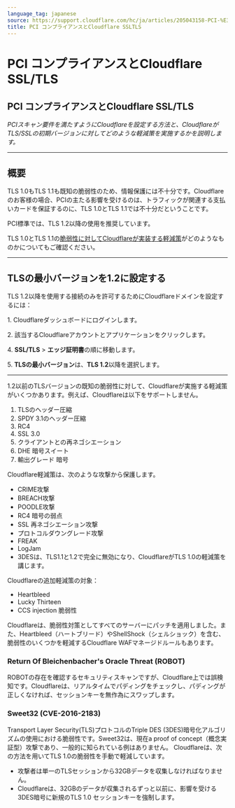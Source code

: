 ```yaml
---
language_tag: japanese
source: https://support.cloudflare.com/hc/ja/articles/205043158-PCI-%E3%82%B3%E3%83%B3%E3%83%97%E3%83%A9%E3%82%A4%E3%82%A2%E3%83%B3%E3%82%B9%E3%81%A8Cloudflare-SSL-TLS
title: PCI コンプライアンスとCloudflare SSLTLS
---
```


# PCI コンプライアンスとCloudflare SSL/TLS

## PCI コンプライアンスとCloudflare SSL/TLS

_PCIスキャン要件を満たすようにCloudflareを設定する方法と、CloudflareがTLS/SSLの初期バージョンに対してどのような軽減策を実施するかを説明します。_

___

## 概要

TLS 1.0もTLS 1.1も既知の脆弱性のため、情報保護には不十分です。Cloudflareのお客様の場合、PCIの主たる影響を受けるのは、トラフィックが関連する支払いカードを保証するのに、TLS 1.0とTLS 1.1では不十分だということです。

PCI標準では、TLS 1.2以降の使用を推奨しています。

TLS 1.0とTLS 1.1の[脆弱性に対してCloudflareが実装する軽減策](https://support.cloudflare.com/hc/en-us/articles/205043158#h_1TWWDdoBc31LFYj9kVNwlu)がどのようなものかについてもご確認ください。

___

## TLSの最小バージョンを1.2に設定する

TLS 1.2以降を使用する接続のみを許可するためにCloudflareドメインを設定するには：

1\. Cloudflareダッシュボードにログインします。

2\. 該当するCloudflareアカウントとアプリケーションをクリックします。

4\. **SSL/TLS** \> **エッジ証明書**の順に移動します。

5\. **TLSの最小バージョン**は、**TLS 1.2**以降を選択します。

___

1.2以前のTLSバージョンの既知の脆弱性に対して、Cloudflareが実施する軽減策がいくつかあります。例えば、Cloudflareは以下をサポートしません。

1.  TLSのヘッダー圧縮
2.  SPDY 3.1のヘッダー圧縮
3.  RC4
4.  SSL 3.0
5.  クライアントとの再ネゴシエーション
6.  DHE 暗号スイート
7.  輸出グレード 暗号

Cloudflare軽減策は、次のような攻撃から保護します。

-   CRIME攻撃
-   BREACH攻撃
-   POODLE攻撃
-   RC4 暗号の弱点
-   SSL 再ネゴシエーション攻撃
-   プロトコルダウングレード攻撃
-   FREAK
-   LogJam
-   3DESは、TLS1.1と1.2で完全に無効になり、CloudflareがTLS 1.0の軽減策を講じます。

Cloudflareの追加軽減策の対象：

-   Heartbleed
-   Lucky Thirteen
-   CCS injection 脆弱性

Cloudflareは、脆弱性対策としてすべてのサーバーにパッチを適用しました。また、Heartbleed（ハートブリード）やShellShock（シェルショック）を含む、脆弱性のいくつかを軽減するCloudflare WAFマネージドルールもあります。

### Return Of Bleichenbacher's Oracle Threat (ROBOT)

ROBOTの存在を確認するセキュリティスキャンですが、Cloudflare上では誤検知です。Cloudflareは、リアルタイムでパディングをチェックし、パディングが正しくなければ、セッションキーを無作為にスワップします。

### Sweet32 (CVE-2016-2183)

Transport Layer Security(TLS)プロトコルのTriple DES (3DES)暗号化アルゴリズムの使用における脆弱性です。Sweet32は、現在a proof of concept（概念実証型）攻撃であり、一般的に知られている例はありません。 Cloudflareは、次の方法を用いてTLS 1.0の脆弱性を手動で軽減しています。

-   攻撃者は単一のTLSセッションから32GBデータを収集しなければなりません。
-   Cloudflareは、32GBのデータが収集されるずっと以前に、影響を受ける3DES暗号に新規のTLS 1.0 セッションキーを強制します。
